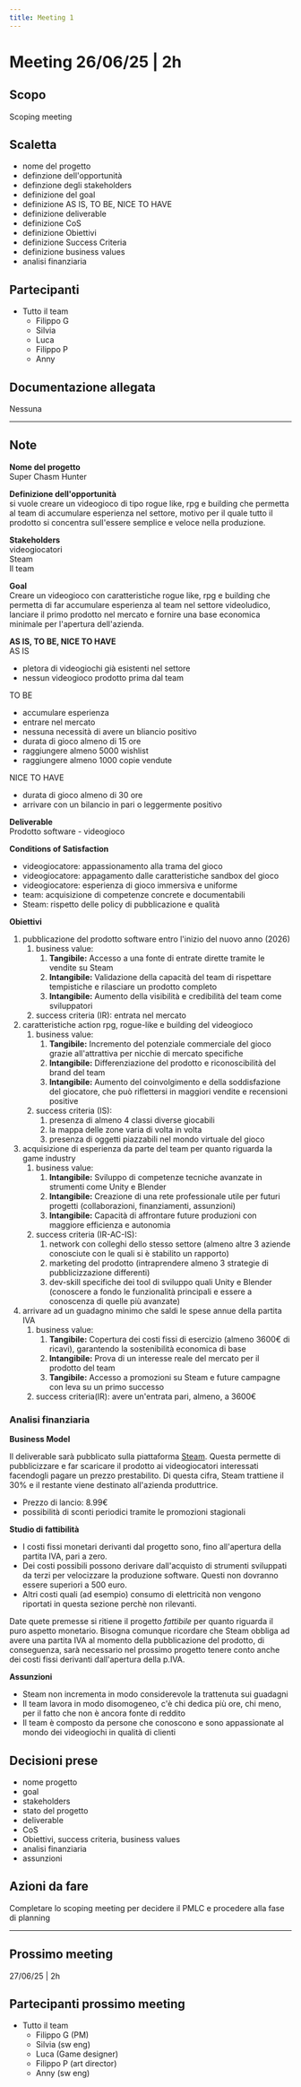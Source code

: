 ```yaml
---
title: Meeting 1
---
```


# Meeting 26/06/25 | 2h

## Scopo

Scoping meeting

## Scaletta

- nome del progetto
- definzione dell'opportunità
- definzione degli stakeholders
- definizione del goal
- definizione AS IS, TO BE, NICE TO HAVE
- definizione deliverable
- definizione CoS
- definizione Obiettivi
- definizione Success Criteria
- definizione business values
- analisi finanziaria

## Partecipanti

- Tutto il team
  - Filippo G
  - Silvia
  - Luca
  - Filippo P
  - Anny

## Documentazione allegata

Nessuna

---

## Note

**Nome del progetto**  
Super Chasm Hunter

**Definizione dell'opportunità**  
si vuole creare un videogioco di tipo rogue like, rpg e building che permetta al team di accumulare esperienza nel settore, motivo per il quale tutto il prodotto si concentra sull'essere semplice e veloce nella produzione.

**Stakeholders**  
videogiocatori  
Steam  
Il team

**Goal**  
Creare un videogioco con caratteristiche rogue like, rpg e building che permetta di far accumulare esperienza al team nel settore videoludico, lanciare il primo prodotto nel mercato e fornire una base economica minimale per l'apertura dell'azienda.

**AS IS, TO BE, NICE TO HAVE**  
AS IS

- pletora di videogiochi già esistenti nel settore
- nessun videogioco prodotto prima dal team

TO BE

- accumulare esperienza
- entrare nel mercato
- nessuna necessità di avere un bliancio positivo
- durata di gioco almeno di 15 ore
- raggiungere almeno 5000 wishlist
- raggiungere almeno 1000 copie vendute

NICE TO HAVE

- durata di gioco almeno di 30 ore
- arrivare con un bilancio in pari o leggermente positivo

**Deliverable**  
Prodotto software - videogioco

**Conditions of Satisfaction**

- videogiocatore: appassionamento alla trama del gioco
- videogiocatore: appagamento dalle caratteristiche sandbox del gioco
- videogiocatore: esperienza di gioco immersiva e uniforme
- team: acquisizione di competenze concrete e documentabili
- Steam: rispetto delle policy di pubblicazione e qualità

**Obiettivi**

1. pubblicazione del prodotto software entro l'inizio del nuovo anno (2026)
   1. business value:
      1. **Tangibile:** Accesso a una fonte di entrate dirette tramite le vendite su Steam
      2. **Intangibile:** Validazione della capacità del team di rispettare tempistiche e rilasciare un prodotto completo
      3. **Intangibile:** Aumento della visibilità e credibilità del team come sviluppatori
   2. success criteria (IR): entrata nel mercato
2. caratteristiche action rpg, rogue-like e building del videogioco
   1. business value:
      1. **Tangibile:** Incremento del potenziale commerciale del gioco grazie all'attrattiva per nicchie di mercato specifiche
      2. **Intangibile:** Differenziazione del prodotto e riconoscibilità del brand del team
      3. **Intangibile:** Aumento del coinvolgimento e della soddisfazione del giocatore, che può riflettersi in maggiori vendite e recensioni positive
   2. success criteria (IS): 
      1. presenza di almeno 4 classi diverse giocabili
      2. la mappa delle zone varia di volta in volta
      3. presenza di oggetti piazzabili nel mondo virtuale del gioco
3. acquisizione di esperienza da parte del team per quanto riguarda la game industry
   1. business value:
      1. **Intangibile:** Sviluppo di competenze tecniche avanzate in strumenti come Unity e Blender
      2. **Intangibile:** Creazione di una rete professionale utile per futuri progetti (collaborazioni, finanziamenti, assunzioni)
      3. **Intangibile:** Capacità di affrontare future produzioni con maggiore efficienza e autonomia
   2. success criteria (IR-AC-IS):
      1. network con colleghi dello stesso settore (almeno altre 3 aziende conosciute con le quali si è stabilito un rapporto)
      2. marketing del prodotto (intraprendere almeno 3 strategie di pubblicizzazione differenti)
      3. dev-skill specifiche dei tool di sviluppo quali Unity e Blender (conoscere a fondo le funzionalità principali e essere a conoscenza di quelle più avanzate)
4. arrivare ad un guadagno minimo che saldi le spese annue della partita IVA
   1. business value:
      1. **Tangibile:** Copertura dei costi fissi di esercizio (almeno 3600€ di ricavi), garantendo la sostenibilità economica di base
      2. **Intangibile:** Prova di un interesse reale del mercato per il prodotto del team
      3. **Tangibile:** Accesso a promozioni su Steam e future campagne con leva su un primo successo
   2. success criteria(IR): avere un'entrata pari, almeno, a 3600€

### Analisi finanziaria

**Business Model**

Il deliverable sarà pubblicato sulla piattaforma [Steam](https://store.steampowered.com/?l=italian). Questa permette di pubblicizzare e far scaricare il prodotto ai videogiocatori interessati facendogli pagare un prezzo prestabilito. Di questa cifra, Steam trattiene il 30% e il restante viene destinato all'azienda produttrice.

- Prezzo di lancio: 8.99€
- possibilità di sconti periodici tramite le promozioni stagionali

**Studio di fattibilità**

- I costi fissi monetari derivanti dal progetto sono, fino all'apertura della partita IVA, pari a zero.
- Dei costi possibili possono derivare dall'acquisto di strumenti sviluppati da terzi per velocizzare la produzione software. Questi non dovranno essere superiori a 500 euro.
- Altri costi quali (ad esempio) consumo di elettricità non vengono riportati in questa sezione perchè non rilevanti.

Date quete premesse si ritiene il progetto *fattibile* per quanto riguarda il puro aspetto monetario. Bisogna comunque ricordare che Steam obbliga ad avere una partita IVA al momento della pubblicazione del prodotto, di conseguenza, sarà necessario nel prossimo progetto tenere conto anche dei costi fissi derivanti dall'apertura della p.IVA.

**Assunzioni**

- Steam non incrementa in modo considerevole la trattenuta sui guadagni
- Il team lavora in modo disomogeneo, c'è chi dedica più ore, chi meno, per il fatto che non è ancora fonte di reddito
- Il team è composto da persone che conoscono e sono appassionate al mondo dei videogiochi in qualità di clienti

## Decisioni prese

- nome progetto
- goal
- stakeholders
- stato del progetto
- deliverable
- CoS
- Obiettivi, success criteria, business values
- analisi finanziaria
- assunzioni

## Azioni da fare

Completare lo scoping meeting per decidere il PMLC e procedere alla fase di planning

---

## Prossimo meeting

27/06/25 | 2h

## Partecipanti prossimo meeting

- Tutto il team
  - Filippo G (PM)
  - Silvia (sw eng)
  - Luca (Game designer)
  - Filippo P (art director)
  - Anny (sw eng)